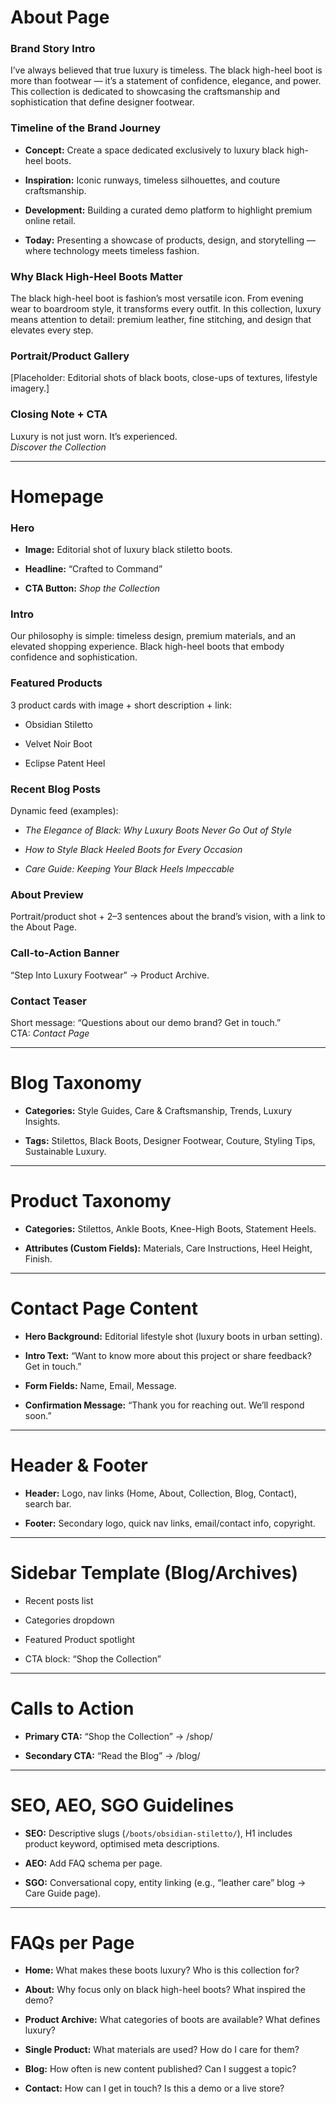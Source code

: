 # **About Page**

### **Brand Story Intro**

I’ve always believed that true luxury is timeless. The black high-heel boot is more than footwear — it’s a statement of confidence, elegance, and power. This collection is dedicated to showcasing the craftsmanship and sophistication that define designer footwear.

### **Timeline of the Brand Journey**

* **Concept:** Create a space dedicated exclusively to luxury black high-heel boots.

* **Inspiration:** Iconic runways, timeless silhouettes, and couture craftsmanship.

* **Development:** Building a curated demo platform to highlight premium online retail.

* **Today:** Presenting a showcase of products, design, and storytelling — where technology meets timeless fashion.

### **Why Black High-Heel Boots Matter**

The black high-heel boot is fashion’s most versatile icon. From evening wear to boardroom style, it transforms every outfit. In this collection, luxury means attention to detail: premium leather, fine stitching, and design that elevates every step.

### **Portrait/Product Gallery**

\[Placeholder: Editorial shots of black boots, close-ups of textures, lifestyle imagery.\]

### **Closing Note \+ CTA**

Luxury is not just worn. It’s experienced.  
  *Discover the Collection*

---

#  **Homepage**

### **Hero**

* **Image:** Editorial shot of luxury black stiletto boots.

* **Headline:** “Crafted to Command”

* **CTA Button:** *Shop the Collection*

### **Intro**

Our philosophy is simple: timeless design, premium materials, and an elevated shopping experience. Black high-heel boots that embody confidence and sophistication.

### **Featured Products**

3 product cards with image \+ short description \+ link:

* Obsidian Stiletto

* Velvet Noir Boot

* Eclipse Patent Heel

### **Recent Blog Posts**

Dynamic feed (examples):

* *The Elegance of Black: Why Luxury Boots Never Go Out of Style*

* *How to Style Black Heeled Boots for Every Occasion*

* *Care Guide: Keeping Your Black Heels Impeccable*

### **About Preview**

Portrait/product shot \+ 2–3 sentences about the brand’s vision, with a link to the About Page.

### **Call-to-Action Banner**

“Step Into Luxury Footwear” → Product Archive.

### **Contact Teaser**

Short message: “Questions about our demo brand? Get in touch.”  
 CTA: *Contact Page*

---

#  **Blog Taxonomy**

* **Categories:** Style Guides, Care & Craftsmanship, Trends, Luxury Insights.

* **Tags:** Stilettos, Black Boots, Designer Footwear, Couture, Styling Tips, Sustainable Luxury.

---

# **Product Taxonomy**

* **Categories:** Stilettos, Ankle Boots, Knee-High Boots, Statement Heels.

* **Attributes (Custom Fields):** Materials, Care Instructions, Heel Height, Finish.

---

# **Contact Page Content**

* **Hero Background:** Editorial lifestyle shot (luxury boots in urban setting).

* **Intro Text:** “Want to know more about this project or share feedback? Get in touch.”

* **Form Fields:** Name, Email, Message.

* **Confirmation Message:** “Thank you for reaching out. We’ll respond soon.”

---

# **Header & Footer**

* **Header:** Logo, nav links (Home, About, Collection, Blog, Contact), search bar.

* **Footer:** Secondary logo, quick nav links, email/contact info, copyright.

---

#  **Sidebar Template (Blog/Archives)**

* Recent posts list

* Categories dropdown

* Featured Product spotlight

* CTA block: “Shop the Collection”

---

#  **Calls to Action**

* **Primary CTA:** “Shop the Collection” → /shop/

* **Secondary CTA:** “Read the Blog” → /blog/

---

#  **SEO, AEO, SGO Guidelines**

* **SEO:** Descriptive slugs (`/boots/obsidian-stiletto/`), H1 includes product keyword, optimised meta descriptions.

* **AEO:** Add FAQ schema per page.

* **SGO:** Conversational copy, entity linking (e.g., “leather care” blog → Care Guide page).

---

#  **FAQs per Page**

* **Home:** What makes these boots luxury? Who is this collection for?

* **About:** Why focus only on black high-heel boots? What inspired the demo?

* **Product Archive:** What categories of boots are available? What defines luxury?

* **Single Product:** What materials are used? How do I care for them?

* **Blog:** How often is new content published? Can I suggest a topic?

* **Contact:** How can I get in touch? Is this a demo or a live store?

